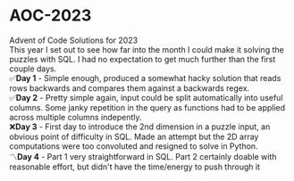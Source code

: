 # AOC-2023
Advent of Code Solutions for 2023  
This year I set out to see how far into the month I could make it solving the puzzles with SQL. I had no expectation to get much further than the first couple days.  
✅**Day 1** - Simple enough, produced a somewhat hacky solution that reads rows backwards and compares them against a backwards regex.  
✅**Day 2** - Pretty simple again, input could be split automatically into useful columns. Some janky repetition in the query as functions had to be applied across multiple columns indepently.   
❌**Day 3** - First day to introduce the 2nd dimension in a puzzle input, an obvious point of difficulty in SQL. Made an attempt but the 2D array computations were too convoluted and resigned to solve in Python.  
〽️**Day 4** - Part 1 very straightforward in SQL. Part 2 certainly doable with reasonable effort, but didn't have the time/energy to push through it
